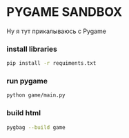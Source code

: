 # PYGAME SANDBOX

Ну я тут прикалываюсь с Pygame

### install libraries

```bash
pip install -r requiments.txt
```

### run pygame 

```bash
python game/main.py
```

### build html

```bash
pygbag --build game
```